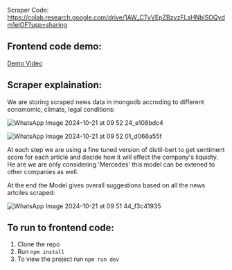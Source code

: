 Scraper Code: https://colab.research.google.com/drive/1AW_CTyVEpZBzvzFLsHNblSOQydm1eIOF?usp=sharing

## Frontend code demo: 

[Demo Video](https://drive.google.com/file/d/10OWAJnRGKeUWSPYBDBuJBsWaH7j7ryC6/view?usp=sharing)

## Scraper explaination:

We are storing scraped news data in mongodb accroding to different ecnomomic, climate, legal conditions:

![WhatsApp Image 2024-10-21 at 09 52 24_e108bdc4](https://github.com/user-attachments/assets/10c937c3-d5fe-43a4-99b3-ae64e464aaff)

![WhatsApp Image 2024-10-21 at 09 52 01_d066a55f](https://github.com/user-attachments/assets/f2286bb8-cb49-40c5-9991-6b8819ce8bc1)

At each step we are using a fine tuned version of distil-bert to get sentiment score for each article and decide how it will effect the company's liquidty. He are we are only considering 'Mercedes' this model can be extened to other companies as well.

At the end the Model gives overall suggestions based on all the news artciles scraped:

![WhatsApp Image 2024-10-21 at 09 51 44_f3c41935](https://github.com/user-attachments/assets/c54d0815-ad6c-4b88-8877-5136ee874b36)

## To run to frontend code:
1. Clone the repo
2. Run `npm install`
3. To view the project run `npm run dev`
